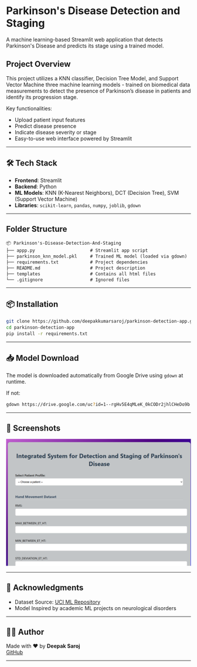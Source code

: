 # Parkinson's Disease Detection and Staging

A machine learning-based Streamlit web application that detects Parkinson's Disease and predicts its stage using a trained model.

## Project Overview

This project utilizes a KNN classifier, Decision Tree Model, and Support Vector Machine three machine learning models - trained on biomedical data measurements to detect the presence of Parkinson’s disease in patients and identify its progression stage.

Key functionalities:

- Upload patient input features
- Predict disease presence
- Indicate disease severity or stage
- Easy-to-use web interface powered by Streamlit

---

## 🛠 Tech Stack

- **Frontend**: Streamlit
- **Backend**: Python
- **ML Models**: KNN (K-Nearest Neighbors), DCT (Decision Tree), SVM (Support Vector Machine)
- **Libraries**: `scikit-learn`, `pandas`, `numpy`, `joblib`, `gdown`

---

## Folder Structure

```
📦 Parkinson's-Disease-Detection-And-Staging
├── appp.py                     # Streamlit app script
├── parkinson_knn_model.pkl     # Trained ML model (loaded via gdown)
├── requirements.txt            # Project dependencies
├── README.md                   # Project description
├── templates                   # Contains all html files
└── .gitignore                  # Ignored files
```

---

## 📦 Installation

```bash
git clone https://github.com/deepakkumarsaroj/parkinson-detection-app.git
cd parkinson-detection-app
pip install -r requirements.txt
```

---

## 📥 Model Download

The model is downloaded automatically from Google Drive using `gdown` at runtime.

If not:

```bash
gdown https://drive.google.com/uc?id=1--rgHv5E4qMLeK_0kCODr2jhlCHeDo9b
```

---

## 📸 Screenshots

![alt text](image.png)

---

## 🙏 Acknowledgments

- Dataset Source: [UCI ML Repository](https://archive.ics.uci.edu/ml/datasets/parkinsons)
- Model Inspired by academic ML projects on neurological disorders

---

## 🧑‍💻 Author

Made with ❤️ by **Deepak Saroj**  
[GitHub](https://github.com/deepakkumarsaroj)

---
